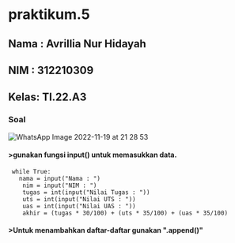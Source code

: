 # praktikum.5
## Nama : Avrillia Nur Hidayah
## NIM  : 312210309
## Kelas: TI.22.A3

### Soal

![WhatsApp Image 2022-11-19 at 21 28 53](https://user-images.githubusercontent.com/115686359/202855941-ac6d4707-9a66-490a-9ec3-d7d8ffbb0cef.jpeg)

#### >gunakan fungsi input() untuk memasukkan data.
```
 while True:  
   nama = input("Nama : ")
    nim = input("NIM : ")
    tugas = int(input("Nilai Tugas : "))
    uts = int(input("Nilai UTS : "))
    uas = int(input("Nilai UAS : "))
    akhir = (tugas * 30/100) + (uts * 35/100) + (uas * 35/100)
```

#### >Untuk menambahkan daftar-daftar gunakan ".append()"
```
